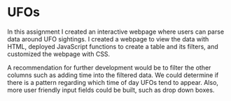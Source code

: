 # UFOs
  In this assignment I created an interactive webpage where users can parse data around UFO sightings. I created a webpage to view the data with HTML, deployed JavaScript functions to create a table and its filters, and customized the webpage with CSS. 
  
A recommendation for further development would be to filter the other columns such as adding time into the filtered data. We could determine if there is a pattern regarding which time of day UFOs tend to appear. Also, more user friendly input fields could be built, such as drop down boxes.
